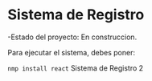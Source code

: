 <h1> Sistema de Registro</h1>

-Estado del proyecto: En construccion.

Para ejecutar el sistema, debes poner:

````nmp install react````
Sistema de Registro 2
